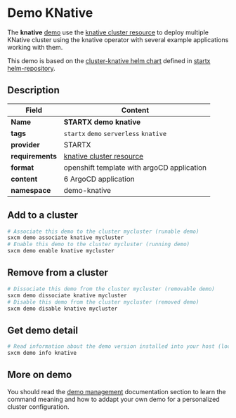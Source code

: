 # Demo KNative

The **knative** [demo](../../5-demos) use the [knative cluster resource](../../resources/knative) to deploy multiple KNative cluster using the knative operator with several example applications working with them.

This demo is based on the [cluster-knative helm chart](https://helm-repository.readthedocs.io/en/latest/charts/cluster-knative) defined in [startx helm-repository](https://helm-repository.readthedocs.io).

## Description

| Field            | Content                                             |
| ---------------- | --------------------------------------------------- |
| **Name**         | **STARTX demo knative**                             |
| **tags**         | `startx` `demo` `serverless` `knative`              |
| **provider**     | STARTX                                              |
| **requirements** | [knative cluster resource](../../resources/knative) |
| **format**       | openshift template with argoCD application          |
| **content**      | 6 ArgoCD application                                |
| **namespace**    | demo-knative                                        |

## Add to a cluster

```bash
# Associate this demo to the cluster mycluster (runable demo)
sxcm demo associate knative mycluster
# Enable this demo to the cluster mycluster (running demo)
sxcm demo enable knative mycluster
```

## Remove from a cluster

```bash
# Dissociate this demo from the cluster mycluster (removable demo)
sxcm demo dissociate knative mycluster
# Disable this demo from the cluster mycluster (removed demo)
sxcm demo disable knative mycluster
```

## Get demo detail

```bash
# Read information about the demo version installed into your host (local)
sxcm demo info knative
```

## More on demo

You should read the [demo management](../../5-demos) documentation section to learn the command
meaning and how to addapt your own demo for a personalized cluster configuration.
